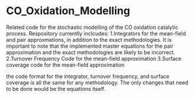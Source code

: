 # CO_Oxidation_Modelling
Related code for the stochastic modelling of the CO oxidation catalytic process.
Respository currentlly inclcudes:
1.Integrators for the mean-field and pair approxmations, in addition to the exact methodologies. It is important to note that the implemented master equations for the pair approximation and the exact methodologies are likely to be incorrect. 
2.Turnover Frequency Code for the mean-field approximation 
3.Surface coverage code for the mean-field approximation

the code format for the integrator, turnover frequency, and surface coverage is all the same for any methodology. The only changes that need to be done would be the equations itself. 
